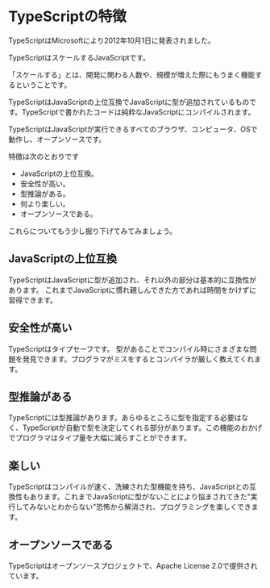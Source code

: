 # TypeScriptの特徴

TypeScriptはMicrosoftにより2012年10月1日に発表されました。

TypeScriptはスケールするJavaScriptです。

「スケールする」とは、開発に関わる人数や、規模が増えた際にもうまく機能するということです。

TypeScriptはJavaScriptの上位互換でJavaScriptに型が追加されているものです。TypeScriptで書かれたコードは純粋なJavaScriptにコンパイルされます。

TypeScriptはJavaScriptが実行できるすべてのブラウザ、コンピュータ、OSで動作し、オープンソースです。

特徴は次のとおりです

* JavaScriptの上位互換。
* 安全性が高い。
* 型推論がある。
* 何より楽しい。
* オープンソースである。

これらについてもう少し掘り下げてみてみましょう。

## JavaScriptの上位互換

TypeScriptはJavaScriptに型が追加され、それ以外の部分は基本的に互換性があります。 これまでJavaScriptに慣れ親しんできた方であれば時間をかけずに習得できます。

## 安全性が高い

TypeScriptはタイプセーフです。 型があることでコンパイル時にさまざまな問題を発見できます。プログラマがミスをするとコンパイラが厳しく教えてくれます。

## 型推論がある

TypeScriptには型推論があります。あらゆるところに型を指定する必要はなく、TypeScriptが自動で型を決定してくれる部分があります。この機能のおかげでプログラマはタイプ量を大幅に減らすことができます。

## 楽しい

TypeScriptはコンパイルが速く、洗練された型機能を持ち、JavaScriptとの互換性もあります。これまでJavaScriptに型がないことにより悩まされてきた"実行してみないとわからない"恐怖から解消され、プログラミングを楽しくできます。

## オープンソースである

TypeScriptはオープンソースプロジェクトで、Apache License 2.0で提供されています。

